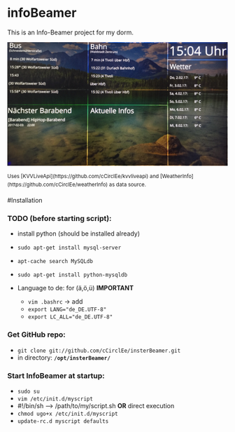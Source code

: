 # infoBeamer
This is an Info-Beamer project for my dorm. 
<p align="left">
  <img src="screenshot.jpeg" />
</p>
<sup>Uses [KVVLiveApi](https://github.com/cCirclEe/kvvliveapi) and [WeatherInfo](https://github.com/cCirclEe/weatherInfo) as data source.</sup>

#Installation

### TODO (before starting script):
- install python (should be installed already)
- ```sudo apt-get install mysql-server```
- ```apt-cache search MySQLdb```
- ```sudo apt-get install python-mysqldb```

- Language to de: for (ä,ö,ü) <b>IMPORTANT</b>
    - ```vim .bashrc``` -> add
    - ```export LANG="de_DE.UTF-8"```
    - ```export LC_ALL="de_DE.UTF-8"```

### Get GitHub repo:
- ```git clone git://github.com/cCirclEe/insterBeamer.git```
- in directory: <b>```/opt/insterBeamer/```</b>

### Start InfoBeamer at startup: 

- ```sudo su```
- ```vim /etc/init.d/myscript```
- #!/bin/sh --> /path/to/my/script.sh <b>OR</b> direct execution
- ```chmod ugo+x /etc/init.d/myscript```
- ```update-rc.d myscript defaults```
